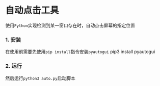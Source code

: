 # 自动点击工具
使用```Python```实现检测到某一窗口存在时，自动点击屏幕的指定位置
### 1. 安装
在使用前需要先使用```pip install```指令安装```pyautogui```
pip3 install pyautogui
### 2. 运行
然后运行```python3 auto.py```启动脚本
